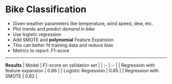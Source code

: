 # Bike Classification
* Given weather parameters like temperature, wind speed, dew, etc.
* Plot trends and predict *demand in bike*
* Use logistic regression
* Add SMOTE and **polynomial** Feature Expansion
* This can better fit training data and reduce bias
* Metrics to report: F1-score

---
**Results**
| Model | F1-score on validation set |
| :- | :- |
| Regression with feature expansion | 0.86 |
| Logistic Regression | 0.85 |
| Regression with SMOTE | 0.82 |
